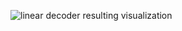 ![linear decoder resulting visualization](https://github.com/greeness/deep-learning/blob/master/linear_decoder/weights.jpg?raw=true)
